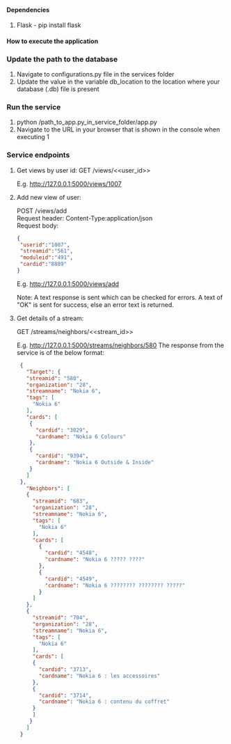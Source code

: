 #### Dependencies
1. Flask - pip install flask



#### How to execute the application

### Update the path to the database
1. Navigate to configurations.py file in the services folder
2. Update the value in the variable db_location to the location where your database (.db) file is present

### Run the service 

1. python /path_to_app.py_in_service_folder/app.py
2. Navigate to the URL in your browser that is shown in the console when executing 1

### Service endpoints

1. Get views by user id: 
   GET /views/<<user_id>> 
   
   E.g. http://127.0.0.1:5000/views/1007

2. Add new view of user: 
   
   POST /views/add  
   Request header: Content-Type:application/json  
   Request body:  
   
   ```json
   {
	"userid":"1007",
	"streamid":"561",
	"moduleid":"491",
	"cardid":"8889"
   }
   ```
   
   E.g. http://127.0.0.1:5000/views/add  
     
   Note: A text response is sent which can be checked for errors. A text of "OK" is sent for success, else an error text is returned.
   
3. Get details of a stream: 
   
   GET /streams/neighbors/<<stream_id>>
   
   E.g. http://127.0.0.1:5000/streams/neighbors/580
   The response from the service is of the below format:
   ```json
	{
      "Target": {
      "streamid": "580",
      "organization": "28",
      "streamname": "Nokia 6",
      "tags": [
        "Nokia 6"
      ],
      "cards": [
       {
         "cardid": "3029",
         "cardname": "Nokia 6 Colours"
       },
       {
         "cardid": "9394",
         "cardname": "Nokia 6 Outside & Inside"
       }
      ]
    },
      "Neighbors": [
      {
        "streamid": "683",
        "organization": "28",
        "streamname": "Nokia 6",
        "tags": [
          "Nokia 6"
        ],
        "cards": [
          {
            "cardid": "4548",
            "cardname": "Nokia 6 ????? ????"
          },
          {
            "cardid": "4549",
            "cardname": "Nokia 6 ???????? ???????? ?????"
          }
        ]
      },
      {
        "streamid": "704",
        "organization": "28",
        "streamname": "Nokia 6",
        "tags": [
          "Nokia 6"
        ],
        "cards": [
        {
          "cardid": "3713",
          "cardname": "Nokia 6 : les accessoires"
        },
        {
          "cardid": "3714",
          "cardname": "Nokia 6 : contenu du coffret"
        }
        ]
       }
      ]
    }
   ```
